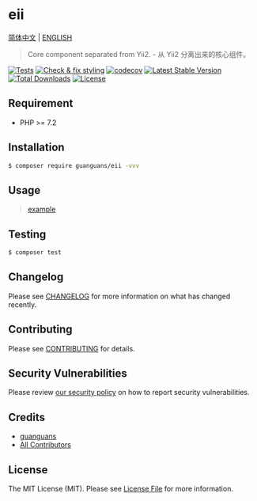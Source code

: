 # eii

[简体中文](README-CN.md) | [ENGLISH](README.md)

> Core component separated from Yii2. - 从 Yii2 分离出来的核心组件。

[![Tests](https://github.com/guanguans/eii/workflows/Tests/badge.svg)](https://github.com/guanguans/eii/actions)
[![Check & fix styling](https://github.com/guanguans/eii/workflows/Check%20&%20fix%20styling/badge.svg)](https://github.com/guanguans/eii/actions)
[![codecov](https://codecov.io/gh/guanguans/eii/branch/main/graph/badge.svg?token=URGFAWS6S4)](https://codecov.io/gh/guanguans/eii)
[![Latest Stable Version](https://poser.pugx.org/guanguans/eii/v)](//packagist.org/packages/guanguans/eii)
[![Total Downloads](https://poser.pugx.org/guanguans/eii/downloads)](//packagist.org/packages/guanguans/eii)
[![License](https://poser.pugx.org/guanguans/eii/license)](//packagist.org/packages/guanguans/eii)

## Requirement

* PHP >= 7.2

## Installation

``` bash
$ composer require guanguans/eii -vvv
```

## Usage

> [example](examples/example.php)

## Testing

``` bash
$ composer test
```

## Changelog

Please see [CHANGELOG](CHANGELOG.md) for more information on what has changed recently.

## Contributing

Please see [CONTRIBUTING](.github/CONTRIBUTING.md) for details.

## Security Vulnerabilities

Please review [our security policy](../../security/policy) on how to report security vulnerabilities.

## Credits

* [guanguans](https://github.com/guanguans)
* [All Contributors](../../contributors)

## License

The MIT License (MIT). Please see [License File](LICENSE) for more information.
